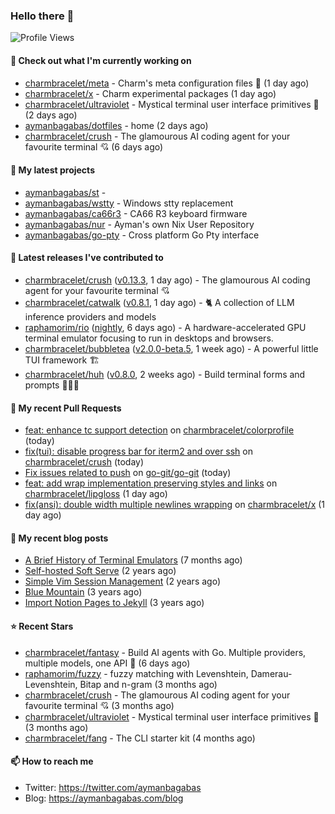 ### Hello there 👋

![Profile Views](https://komarev.com/ghpvc/?username=aymanbagabas&label=PROFILE+VIEWS)

#### 👷 Check out what I'm currently working on

- [charmbracelet/meta](https://github.com/charmbracelet/meta) - Charm&#39;s meta configuration files 🫥 (1 day ago)
- [charmbracelet/x](https://github.com/charmbracelet/x) - Charm experimental packages (1 day ago)
- [charmbracelet/ultraviolet](https://github.com/charmbracelet/ultraviolet) - Mystical terminal user interface primitives 🌈 (2 days ago)
- [aymanbagabas/dotfiles](https://github.com/aymanbagabas/dotfiles) - home (2 days ago)
- [charmbracelet/crush](https://github.com/charmbracelet/crush) - The glamourous AI coding agent for your favourite terminal 💘 (6 days ago)

#### 🌱 My latest projects

- [aymanbagabas/st](https://github.com/aymanbagabas/st) - 
- [aymanbagabas/wstty](https://github.com/aymanbagabas/wstty) - Windows stty replacement
- [aymanbagabas/ca66r3](https://github.com/aymanbagabas/ca66r3) - CA66 R3 keyboard firmware
- [aymanbagabas/nur](https://github.com/aymanbagabas/nur) - Ayman&#39;s own Nix User Repository
- [aymanbagabas/go-pty](https://github.com/aymanbagabas/go-pty) - Cross platform Go Pty interface

#### 🔭 Latest releases I've contributed to

- [charmbracelet/crush](https://github.com/charmbracelet/crush) ([v0.13.3](https://github.com/charmbracelet/crush/releases/tag/v0.13.3), 1 day ago) - The glamourous AI coding agent for your favourite terminal 💘
- [charmbracelet/catwalk](https://github.com/charmbracelet/catwalk) ([v0.8.1](https://github.com/charmbracelet/catwalk/releases/tag/v0.8.1), 1 day ago) - 🐈 A collection of LLM inference providers and models 
- [raphamorim/rio](https://github.com/raphamorim/rio) ([nightly](https://github.com/raphamorim/rio/releases/tag/nightly), 6 days ago) - A hardware-accelerated GPU terminal emulator focusing to run in desktops and browsers.
- [charmbracelet/bubbletea](https://github.com/charmbracelet/bubbletea) ([v2.0.0-beta.5](https://github.com/charmbracelet/bubbletea/releases/tag/v2.0.0-beta.5), 1 week ago) - A powerful little TUI framework 🏗
- [charmbracelet/huh](https://github.com/charmbracelet/huh) ([v0.8.0](https://github.com/charmbracelet/huh/releases/tag/v0.8.0), 2 weeks ago) - Build terminal forms and prompts 🤷🏻‍♀️

#### 🔨 My recent Pull Requests

- [feat: enhance tc support detection](https://github.com/charmbracelet/colorprofile/pull/60) on [charmbracelet/colorprofile](https://github.com/charmbracelet/colorprofile) (today)
- [fix(tui): disable progress bar for iterm2 and over ssh](https://github.com/charmbracelet/crush/pull/1329) on [charmbracelet/crush](https://github.com/charmbracelet/crush) (today)
- [Fix issues related to push](https://github.com/go-git/go-git/pull/1705) on [go-git/go-git](https://github.com/go-git/go-git) (today)
- [feat: add wrap implementation preserving styles and links](https://github.com/charmbracelet/lipgloss/pull/582) on [charmbracelet/lipgloss](https://github.com/charmbracelet/lipgloss) (1 day ago)
- [fix(ansi): double width multiple newlines wrapping](https://github.com/charmbracelet/x/pull/608) on [charmbracelet/x](https://github.com/charmbracelet/x) (1 day ago)

#### 📜 My recent blog posts

- [A Brief History of Terminal Emulators](https://aymanbagabas.com/blog/2025/03/11/a-brief-history-of-terminal-emulators.html) (7 months ago)
- [Self-hosted Soft Serve](https://aymanbagabas.com/blog/2023/04/28/self-hosted-soft-serve.html) (2 years ago)
- [Simple Vim Session Management](https://aymanbagabas.com/blog/2023/04/13/simple-vim-session-management.html) (2 years ago)
- [Blue Mountain](https://aymanbagabas.com/blog/2022/06/02/blue-mountain.html) (3 years ago)
- [Import Notion Pages to Jekyll](https://aymanbagabas.com/blog/2022/03/29/import-notion-pages-to-jekyll.html) (3 years ago)

#### ⭐ Recent Stars

- [charmbracelet/fantasy](https://github.com/charmbracelet/fantasy) - Build AI agents with Go. Multiple providers, multiple models, one API 🧙 (6 days ago)
- [raphamorim/fuzzy](https://github.com/raphamorim/fuzzy) - fuzzy matching with Levenshtein, Damerau-Levenshtein, Bitap and n-gram (3 months ago)
- [charmbracelet/crush](https://github.com/charmbracelet/crush) - The glamourous AI coding agent for your favourite terminal 💘 (3 months ago)
- [charmbracelet/ultraviolet](https://github.com/charmbracelet/ultraviolet) - Mystical terminal user interface primitives 🌈 (3 months ago)
- [charmbracelet/fang](https://github.com/charmbracelet/fang) - The CLI starter kit (4 months ago)

#### 📫 How to reach me

- Twitter: https://twitter.com/aymanbagabas
- Blog: https://aymanbagabas.com/blog
